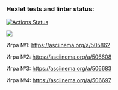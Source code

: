 ### Hexlet tests and linter status:
[![Actions Status](https://github.com/vitaliialymar/frontend-project-lvl1/workflows/hexlet-check/badge.svg)](https://github.com/vitaliialymar/frontend-project-lvl1/actions)

<a href="https://codeclimate.com/github/vitaliialymar/frontend-project-lvl1/maintainability"><img src="https://api.codeclimate.com/v1/badges/e2890269ea4bbd1094f2/maintainability" /></a>

Игра №1: https://asciinema.org/a/505862

Игра №2: https://asciinema.org/a/506608

Игра №3: https://asciinema.org/a/506683 

Игра №4: https://asciinema.org/a/506697 